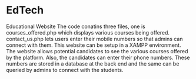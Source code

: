 # EdTech
Educational Website
The code conatins three files, one is courses_offered.php which displays various courses being offered. contact_us.php lets users enter their mobile numbers so that admins can connect with them. This website can be setup in a XAMPP environment.
The website allows potential candidates to see the various courses offered by the platform. Also, the candidates can enter their phone numbers. These numbers are stored in a database at the back end and the same can be queried by admins to connect with the students.
